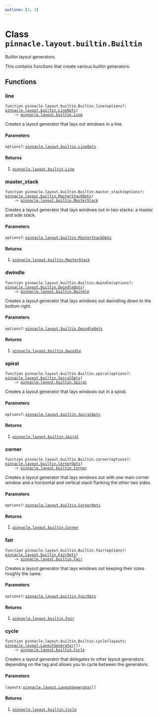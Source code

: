 ```yaml
---
outline: [2, 3]
---
```


# Class `pinnacle.layout.builtin.Builtin`


Builtin layout generators.

This contains functions that create various builtin generators.



## Functions

### <Badge type="function" text="function" /> line

<div class="language-lua"><pre><code>function pinnacle.layout.builtin.Builtin.line(options?: <a href="/lua-reference/classes/pinnacle.layout.builtin.LineOpts">pinnacle.layout.builtin.LineOpts</a>)
    -> <a href="/lua-reference/classes/pinnacle.layout.builtin.Line">pinnacle.layout.builtin.Line</a></code></pre></div>

Creates a layout generator that lays out windows in a line.



#### Parameters

`options?`: <code><a href="/lua-reference/classes/pinnacle.layout.builtin.LineOpts">pinnacle.layout.builtin.LineOpts</a></code>



#### Returns

1. <code><a href="/lua-reference/classes/pinnacle.layout.builtin.Line">pinnacle.layout.builtin.Line</a></code>




### <Badge type="function" text="function" /> master_stack

<div class="language-lua"><pre><code>function pinnacle.layout.builtin.Builtin.master_stack(options?: <a href="/lua-reference/classes/pinnacle.layout.builtin.MasterStackOpts">pinnacle.layout.builtin.MasterStackOpts</a>)
    -> <a href="/lua-reference/classes/pinnacle.layout.builtin.MasterStack">pinnacle.layout.builtin.MasterStack</a></code></pre></div>

Creates a layout generator that lays windows out in two stacks: a master and side stack.


#### Parameters

`options?`: <code><a href="/lua-reference/classes/pinnacle.layout.builtin.MasterStackOpts">pinnacle.layout.builtin.MasterStackOpts</a></code>



#### Returns

1. <code><a href="/lua-reference/classes/pinnacle.layout.builtin.MasterStack">pinnacle.layout.builtin.MasterStack</a></code>




### <Badge type="function" text="function" /> dwindle

<div class="language-lua"><pre><code>function pinnacle.layout.builtin.Builtin.dwindle(options?: <a href="/lua-reference/classes/pinnacle.layout.builtin.DwindleOpts">pinnacle.layout.builtin.DwindleOpts</a>)
    -> <a href="/lua-reference/classes/pinnacle.layout.builtin.Dwindle">pinnacle.layout.builtin.Dwindle</a></code></pre></div>

Creates a layout generator that lays windows out dwindling down to the bottom right.



#### Parameters

`options?`: <code><a href="/lua-reference/classes/pinnacle.layout.builtin.DwindleOpts">pinnacle.layout.builtin.DwindleOpts</a></code>



#### Returns

1. <code><a href="/lua-reference/classes/pinnacle.layout.builtin.Dwindle">pinnacle.layout.builtin.Dwindle</a></code>




### <Badge type="function" text="function" /> spiral

<div class="language-lua"><pre><code>function pinnacle.layout.builtin.Builtin.spiral(options?: <a href="/lua-reference/classes/pinnacle.layout.builtin.SpiralOpts">pinnacle.layout.builtin.SpiralOpts</a>)
    -> <a href="/lua-reference/classes/pinnacle.layout.builtin.Spiral">pinnacle.layout.builtin.Spiral</a></code></pre></div>

Creates a layout generator that lays windows out in a spiral.



#### Parameters

`options?`: <code><a href="/lua-reference/classes/pinnacle.layout.builtin.SpiralOpts">pinnacle.layout.builtin.SpiralOpts</a></code>



#### Returns

1. <code><a href="/lua-reference/classes/pinnacle.layout.builtin.Spiral">pinnacle.layout.builtin.Spiral</a></code>




### <Badge type="function" text="function" /> corner

<div class="language-lua"><pre><code>function pinnacle.layout.builtin.Builtin.corner(options?: <a href="/lua-reference/classes/pinnacle.layout.builtin.CornerOpts">pinnacle.layout.builtin.CornerOpts</a>)
    -> <a href="/lua-reference/classes/pinnacle.layout.builtin.Corner">pinnacle.layout.builtin.Corner</a></code></pre></div>

Creates a layout generator that lays windows out with one main corner window and
a horizontal and vertical stack flanking the other two sides.


#### Parameters

`options?`: <code><a href="/lua-reference/classes/pinnacle.layout.builtin.CornerOpts">pinnacle.layout.builtin.CornerOpts</a></code>



#### Returns

1. <code><a href="/lua-reference/classes/pinnacle.layout.builtin.Corner">pinnacle.layout.builtin.Corner</a></code>




### <Badge type="function" text="function" /> fair

<div class="language-lua"><pre><code>function pinnacle.layout.builtin.Builtin.fair(options?: <a href="/lua-reference/classes/pinnacle.layout.builtin.FairOpts">pinnacle.layout.builtin.FairOpts</a>)
    -> <a href="/lua-reference/classes/pinnacle.layout.builtin.Fair">pinnacle.layout.builtin.Fair</a></code></pre></div>

Creates a layout generator that lays windows out keeping their sizes roughly the same.



#### Parameters

`options?`: <code><a href="/lua-reference/classes/pinnacle.layout.builtin.FairOpts">pinnacle.layout.builtin.FairOpts</a></code>



#### Returns

1. <code><a href="/lua-reference/classes/pinnacle.layout.builtin.Fair">pinnacle.layout.builtin.Fair</a></code>




### <Badge type="function" text="function" /> cycle

<div class="language-lua"><pre><code>function pinnacle.layout.builtin.Builtin.cycle(layouts: <a href="/lua-reference/classes/pinnacle.layout.LayoutGenerator">pinnacle.layout.LayoutGenerator</a>[])
    -> <a href="/lua-reference/classes/pinnacle.layout.builtin.Cycle">pinnacle.layout.builtin.Cycle</a></code></pre></div>

Creates a layout generator that delegates to other layout generators depending on the tag
and allows you to cycle between the generators.



#### Parameters

`layouts`: <code><a href="/lua-reference/classes/pinnacle.layout.LayoutGenerator">pinnacle.layout.LayoutGenerator</a>[]</code>



#### Returns

1. <code><a href="/lua-reference/classes/pinnacle.layout.builtin.Cycle">pinnacle.layout.builtin.Cycle</a></code>




